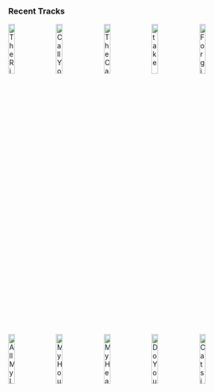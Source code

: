 ### Recent Tracks
[<img src='https://lastfm.freetls.fastly.net/i/u/300x300/5436397d757a9d538a42c46ee939bfd9.png' width='16%' height='16%' alt='The River'>](https://www.last.fm/music/aurora/_/the%2briver)&nbsp;&nbsp;&nbsp;&nbsp;[<img src='https://lastfm.freetls.fastly.net/i/u/300x300/1202978e6462b67a375819bbafe8101d.png' width='16%' height='16%' alt='Call You Mine'>](https://www.last.fm/music/the%2bchainsmokers/_/call%2byou%2bmine)&nbsp;&nbsp;&nbsp;&nbsp;[<img src='https://lastfm.freetls.fastly.net/i/u/300x300/98aff58fe4804704b6029857eeb4d186.png' width='16%' height='16%' alt='The Cave'>](https://www.last.fm/music/mumford%2b%2526%2bsons/_/the%2bcave)&nbsp;&nbsp;&nbsp;&nbsp;[<img src='https://lastfm.freetls.fastly.net/i/u/300x300/869d3fe6d0244532d56283b3bd8a939d.png' width='16%' height='16%' alt='take'>](https://www.last.fm/music/hallway%2bswimmers/_/take)&nbsp;&nbsp;&nbsp;&nbsp;[<img src='https://lastfm.freetls.fastly.net/i/u/300x300/affeb556fa4aa4e8371ff4f3b8183376.png' width='16%' height='16%' alt='Forgive Me Friend'>](https://www.last.fm/music/smith%2b%2526%2bthell/_/forgive%2bme%2bfriend)&nbsp;&nbsp;&nbsp;&nbsp;<br>[<img src='https://lastfm.freetls.fastly.net/i/u/300x300/6da11da7490ff0d365d255d49c083375.png' width='16%' height='16%' alt='All My Life'>](https://www.last.fm/music/honors/_/all%2bmy%2blife)&nbsp;&nbsp;&nbsp;&nbsp;[<img src='https://lastfm.freetls.fastly.net/i/u/300x300/2a3db341bf73d768b9584d3c6ed77753.png' width='16%' height='16%' alt='My House'>](https://www.last.fm/music/flo%2brida/_/my%2bhouse)&nbsp;&nbsp;&nbsp;&nbsp;[<img src='https://lastfm.freetls.fastly.net/i/u/300x300/45869cddc3bc444a4f544113f81fd777.png' width='16%' height='16%' alt='My Hearts Always Yours'>](https://www.last.fm/music/arkells/_/my%2bheart%2527s%2balways%2byours)&nbsp;&nbsp;&nbsp;&nbsp;[<img src='https://lastfm.freetls.fastly.net/i/u/300x300/2df01826f340f31b072bd823cf8c99a8.png' width='16%' height='16%' alt='Do You Really Wanna Know?'>](https://www.last.fm/music/sea%2bgirls/_/do%2byou%2breally%2bwanna%2bknow%253f)&nbsp;&nbsp;&nbsp;&nbsp;[<img src='https://lastfm.freetls.fastly.net/i/u/300x300/ce705b3b659c9b909cb3b8888b6e0477.png' width='16%' height='16%' alt='Cats in the Cradle'>](https://www.last.fm/music/harry%2bchapin/_/cat%2527s%2bin%2bthe%2bcradle)&nbsp;&nbsp;&nbsp;&nbsp;<br>